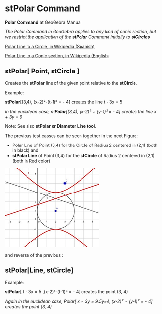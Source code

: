 # stPolar Command

[<b>Polar Command</b> at GeoGebra Manual](https://wiki.geogebra.org/en/Polar_Command)

  <i> The Polar Command in GeoGebra applies to any kind of conic section, but we restrict the application of the <b>stPolar</b> Command initially to <b>stCircles</b>  </i>
  
   [Polar Line to a Circle, in Wikipedia (Spanish)](https://es.wikipedia.org/wiki/Recta_polar)
   
   [Polar Line to a Conic section, in Wikipedia (English)](https://en.wikipedia.org/wiki/Pole_and_polar)
   
   
## stPolar[ Point, stCircle ]
 Creates the <b>stPolar</b> line of the given point relative to the <b>stCircle</b>. 
 
  Example: 
  
 <b>stPolar</b>[(3,4), (x-2)²-(t-1)² = - 4] creates the line  t - 3x = 5
  
  <i> in the euclidean case, <b>stPolar</b>[(3,4), (x-2)² + (y-1)² = - 4] creates the line  x + 3y = 9  </i>

Note: See also  <b>stPolar or Diameter Line tool</b>.

The previous test casses can be seen together in the next Figure:
* Polar Line of Point (3,4) for the Circle of Radius 2 centered in (2,1) (both in black) and 
* <b>stPolar Line</b> of Point (3,4) for the <b>stCircle</b> of Radius 2 centered in (2,1)  (both in Red color)

 ![stPolarLine_2](https://github.com/probaxeoxebra/probaMinkoski/blob/master/Comandos/Images/stPolarLine_Test2.JPG)

and reverse of the previous :

## stPolar[Line, stCircle]

 Example: 
 
 <b>stPolar</b>[ t - 3x = 5  ,(x-2)²-(t-1)² = - 4] creates the point (3, 4)
    
  <i> Again in the euclidean case, Polar[ x + 3y = 9.5y=4, (x-2)² + (y-1)² = - 4] creates the point (3, 4)</i>    
    

    
    
  
 
